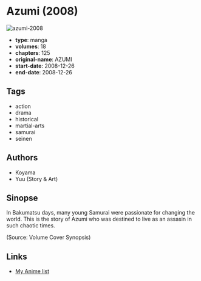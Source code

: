 # Azumi (2008)

![azumi-2008](https://cdn.myanimelist.net/images/manga/2/116249.jpg)

-   **type**: manga
-   **volumes**: 18
-   **chapters**: 125
-   **original-name**: AZUMI
-   **start-date**: 2008-12-26
-   **end-date**: 2008-12-26

## Tags

-   action
-   drama
-   historical
-   martial-arts
-   samurai
-   seinen

## Authors

-   Koyama
-   Yuu (Story & Art)

## Sinopse

In Bakumatsu days, many young Samurai were passionate for changing the world. This is the story of Azumi who was destined to live as an assasin in such chaotic times.

(Source: Volume Cover Synopsis)

## Links

-   [My Anime list](https://myanimelist.net/manga/67943/Azumi_2008)

